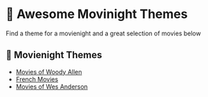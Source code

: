 # :movie_camera: Awesome Movinight Themes
Find a theme for a movienight and a great selection of movies below

## :dart: Movienight Themes
* [Movies of Woody Allen](./WoodyAllen.md)
* [French Movies](./FrenchMovies.md)
* [Movies of Wes Anderson](./WesAnderson.md)